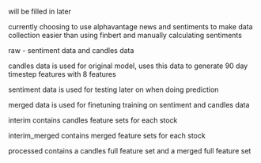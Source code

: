 will be filled in later

currently choosing to use alphavantage news and sentiments to make data collection easier than using finbert and manually calculating sentiments

raw - sentiment data and candles data

candles data is used for original model, uses this data to generate 90 day timestep features with 8 features

sentiment data is used for testing later on when doing prediction

merged data is used for finetuning training on sentiment and candles data

interim contains candles feature sets for each stock

interim_merged contains merged feature sets for each stock

processed contains a candles full feature set and a merged full feature set

